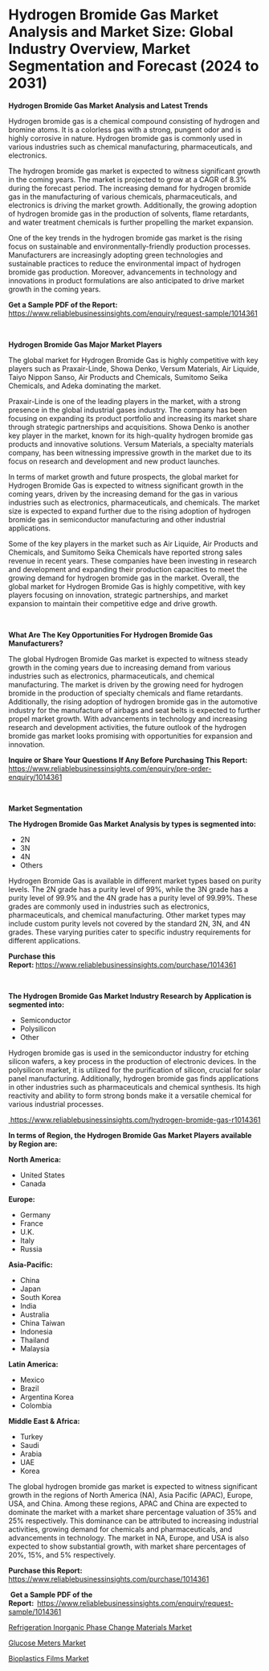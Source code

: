 <p><h1>Hydrogen Bromide Gas Market Analysis and Market Size: Global Industry Overview, Market Segmentation and Forecast (2024 to 2031)</h1></p><p><strong>Hydrogen Bromide Gas Market Analysis and Latest Trends</strong></p>
<p><p>Hydrogen bromide gas is a chemical compound consisting of hydrogen and bromine atoms. It is a colorless gas with a strong, pungent odor and is highly corrosive in nature. Hydrogen bromide gas is commonly used in various industries such as chemical manufacturing, pharmaceuticals, and electronics.</p><p>The hydrogen bromide gas market is expected to witness significant growth in the coming years. The market is projected to grow at a CAGR of 8.3% during the forecast period. The increasing demand for hydrogen bromide gas in the manufacturing of various chemicals, pharmaceuticals, and electronics is driving the market growth. Additionally, the growing adoption of hydrogen bromide gas in the production of solvents, flame retardants, and water treatment chemicals is further propelling the market expansion.</p><p>One of the key trends in the hydrogen bromide gas market is the rising focus on sustainable and environmentally-friendly production processes. Manufacturers are increasingly adopting green technologies and sustainable practices to reduce the environmental impact of hydrogen bromide gas production. Moreover, advancements in technology and innovations in product formulations are also anticipated to drive market growth in the coming years.</p></p>
<p><strong>Get a Sample PDF of the Report:&nbsp;</strong> <a href="https://www.reliablebusinessinsights.com/enquiry/request-sample/1014361">https://www.reliablebusinessinsights.com/enquiry/request-sample/1014361</a></p>
<p>&nbsp;</p>
<p><strong>Hydrogen Bromide Gas Major Market Players</strong></p>
<p><p>The global market for Hydrogen Bromide Gas is highly competitive with key players such as Praxair-Linde, Showa Denko, Versum Materials, Air Liquide, Taiyo Nippon Sanso, Air Products and Chemicals, Sumitomo Seika Chemicals, and Adeka dominating the market. </p><p>Praxair-Linde is one of the leading players in the market, with a strong presence in the global industrial gases industry. The company has been focusing on expanding its product portfolio and increasing its market share through strategic partnerships and acquisitions. Showa Denko is another key player in the market, known for its high-quality hydrogen bromide gas products and innovative solutions. Versum Materials, a specialty materials company, has been witnessing impressive growth in the market due to its focus on research and development and new product launches.</p><p>In terms of market growth and future prospects, the global market for Hydrogen Bromide Gas is expected to witness significant growth in the coming years, driven by the increasing demand for the gas in various industries such as electronics, pharmaceuticals, and chemicals. The market size is expected to expand further due to the rising adoption of hydrogen bromide gas in semiconductor manufacturing and other industrial applications.</p><p>Some of the key players in the market such as Air Liquide, Air Products and Chemicals, and Sumitomo Seika Chemicals have reported strong sales revenue in recent years. These companies have been investing in research and development and expanding their production capacities to meet the growing demand for hydrogen bromide gas in the market. Overall, the global market for Hydrogen Bromide Gas is highly competitive, with key players focusing on innovation, strategic partnerships, and market expansion to maintain their competitive edge and drive growth.</p></p>
<p>&nbsp;</p>
<p><strong>What Are The Key Opportunities For Hydrogen Bromide Gas Manufacturers?</strong></p>
<p><p>The global Hydrogen Bromide Gas market is expected to witness steady growth in the coming years due to increasing demand from various industries such as electronics, pharmaceuticals, and chemical manufacturing. The market is driven by the growing need for hydrogen bromide in the production of specialty chemicals and flame retardants. Additionally, the rising adoption of hydrogen bromide gas in the automotive industry for the manufacture of airbags and seat belts is expected to further propel market growth. With advancements in technology and increasing research and development activities, the future outlook of the hydrogen bromide gas market looks promising with opportunities for expansion and innovation.</p></p>
<p><strong>Inquire or Share Your Questions If Any Before Purchasing This Report:</strong> <a href="https://www.reliablebusinessinsights.com/enquiry/pre-order-enquiry/1014361">https://www.reliablebusinessinsights.com/enquiry/pre-order-enquiry/1014361</a></p>
<p>&nbsp;</p>
<p><strong>Market Segmentation</strong></p>
<p><strong>The Hydrogen Bromide Gas Market Analysis by types is segmented into:</strong></p>
<p><ul><li>2N</li><li>3N</li><li>4N</li><li>Others</li></ul></p>
<p><p>Hydrogen Bromide Gas is available in different market types based on purity levels. The 2N grade has a purity level of 99%, while the 3N grade has a purity level of 99.9% and the 4N grade has a purity level of 99.99%. These grades are commonly used in industries such as electronics, pharmaceuticals, and chemical manufacturing. Other market types may include custom purity levels not covered by the standard 2N, 3N, and 4N grades. These varying purities cater to specific industry requirements for different applications.</p></p>
<p><strong>Purchase this Report:&nbsp;</strong><a href="https://www.reliablebusinessinsights.com/purchase/1014361">https://www.reliablebusinessinsights.com/purchase/1014361</a></p>
<p>&nbsp;</p>
<p><strong>The Hydrogen Bromide Gas Market Industry Research by Application is segmented into:</strong></p>
<p><ul><li>Semiconductor</li><li>Polysilicon</li><li>Other</li></ul></p>
<p><p>Hydrogen bromide gas is used in the semiconductor industry for etching silicon wafers, a key process in the production of electronic devices. In the polysilicon market, it is utilized for the purification of silicon, crucial for solar panel manufacturing. Additionally, hydrogen bromide gas finds applications in other industries such as pharmaceuticals and chemical synthesis. Its high reactivity and ability to form strong bonds make it a versatile chemical for various industrial processes.</p></p>
<p><a href="https://www.reliablebusinessinsights.com/hydrogen-bromide-gas-r1014361">&nbsp;https://www.reliablebusinessinsights.com/hydrogen-bromide-gas-r1014361</a></p>
<p><strong>In terms of Region, the Hydrogen Bromide Gas Market Players available by Region are:</strong></p>
<p>
    <p> <strong> North America: </strong>
        <ul>
            <li>United States</li>
            <li>Canada</li>
        </ul>
        </p> 
    <p> <strong> Europe: </strong>
        <ul>
            <li>Germany</li>
            <li>France</li>
            <li>U.K.</li>
            <li>Italy</li>
            <li>Russia</li>
        </ul>
        </p> 
    <p> <strong> Asia-Pacific: </strong>
        <ul>
            <li>China</li>
            <li>Japan</li>
            <li>South Korea</li>
            <li>India</li>
            <li>Australia</li>
            <li>China Taiwan</li>
            <li>Indonesia</li>
            <li>Thailand</li>
            <li>Malaysia</li>
        </ul>
        </p> 
    <p> <strong> Latin America: </strong>
        <ul>
            <li>Mexico</li>
            <li>Brazil</li>
            <li>Argentina Korea</li>
            <li>Colombia</li>
        </ul>
        </p> 
    <p> <strong> Middle East & Africa: </strong>
        <ul>
            <li>Turkey</li>
            <li>Saudi</li>
            <li>Arabia</li>
            <li>UAE</li>
            <li>Korea</li>
        </ul>
    </p>
    </p>
<p><p>The global hydrogen bromide gas market is expected to witness significant growth in the regions of North America (NA), Asia Pacific (APAC), Europe, USA, and China. Among these regions, APAC and China are expected to dominate the market with a market share percentage valuation of 35% and 25% respectively. This dominance can be attributed to increasing industrial activities, growing demand for chemicals and pharmaceuticals, and advancements in technology. The market in NA, Europe, and USA is also expected to show substantial growth, with market share percentages of 20%, 15%, and 5% respectively.</p></p>
<p><strong>Purchase this Report: </strong><a href="https://www.reliablebusinessinsights.com/purchase/1014361">https://www.reliablebusinessinsights.com/purchase/1014361</a></p>
<p>&nbsp;<strong>Get a Sample PDF of the Report:&nbsp;&nbsp;</strong><a href="https://www.reliablebusinessinsights.com/enquiry/request-sample/1014361">https://www.reliablebusinessinsights.com/enquiry/request-sample/1014361</a></p>
<p><strong></strong></p>
<p><p><a href="https://www.linkedin.com/pulse/global-refrigeration-inorganic-phase-change-materials-market-unlcf?trackingId=0GRfcjLJUox42Md7x5B3ig%3D%3D">Refrigeration Inorganic Phase Change Materials Market</a></p><p><a href="https://github.com/lorenzaSchmeler/Market-Research-Report-List-1/blob/main/glucose-meters-market.md">Glucose Meters Market</a></p><p><a href="https://www.linkedin.com/pulse/market-forecast-global-bioplastics-films-trends-impact-analysis-fdddf?trackingId=RRuGI76CG%2BT2bn4ho5Ytcg%3D%3D">Bioplastics Films Market</a></p></p>